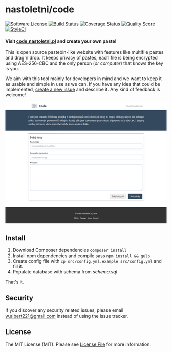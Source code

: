 # nastoletni/code

[![Software License][ico-license]](LICENSE.md)
[![Build Status][ico-travis]][link-travis]
[![Coverage Status][ico-scrutinizer]][link-scrutinizer]
[![Quality Score][ico-code-quality]][link-code-quality]
[![StyleCI][ico-styleci]][link-styleci]

#### Visit [code.nastoletni.pl](https://code.nastoletni.pl/) and create your own paste!

This is open source pastebin-like website with features like multifile pastes and drag'n'drop. It keeps privacy of pastes, each file is being encrypted using AES-256-CBC and the only person (*or computer*) that knows the key is you.

We aim with this tool mainly for developers in mind and we want to keep it as usable and simple in use as we can. If you have any idea that could be implemented, [create a new issue](https://github.com/nastoletni/code/issues/new) and describe it. Any kind of feedback is welcome!

![Website look](/images/website_look.png)

## Install

1. Download Composer dependencies `composer install`
2. Install npm dependencies and compile sass `npm install && gulp`
3. Create config file with `cp src/config.yml.example src/config.yml` and fill it.
3. Populate database with schema from *schema.sql*

That's it.

## Security

If you discover any security related issues, please email [w.albert221@gmail.com](mailto:w.albert221@gmail.com) instead of using the issue tracker.

## License

The MIT License (MIT). Please see [License File](LICENSE.md) for more information.

[ico-license]: https://img.shields.io/badge/license-MIT-brightgreen.svg?style=flat-square
[ico-travis]: https://img.shields.io/travis/nastoletni/code/master.svg?style=flat-square
[ico-scrutinizer]: https://img.shields.io/scrutinizer/coverage/g/nastoletni/code.svg?style=flat-square
[ico-code-quality]: https://img.shields.io/scrutinizer/g/nastoletni/code.svg?style=flat-square
[ico-styleci]: https://styleci.io/repos/92681743/shield?branch=master

[link-travis]: https://travis-ci.org/nastoletni/code
[link-scrutinizer]: https://scrutinizer-ci.com/g/nastoletni/code/code-structure
[link-code-quality]: https://scrutinizer-ci.com/g/nastoletni/code
[link-styleci]: https://styleci.io/repos/92681743

